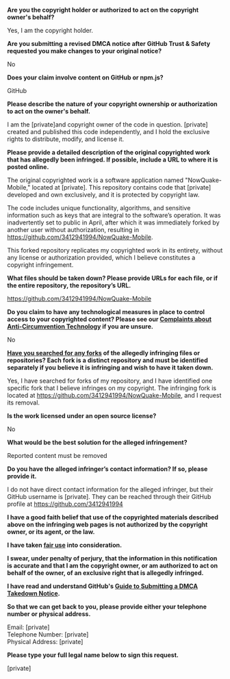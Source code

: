 **Are you the copyright holder or authorized to act on the copyright owner's behalf?**

Yes, I am the copyright holder.

**Are you submitting a revised DMCA notice after GitHub Trust & Safety requested you make changes to your original notice?**

No

**Does your claim involve content on GitHub or npm.js?**

GitHub

**Please describe the nature of your copyright ownership or authorization to act on the owner's behalf.**

I am the [private]and copyright owner of the code in question. [private] created and published this code independently, and I hold the exclusive rights to distribute, modify, and license it.

**Please provide a detailed description of the original copyrighted work that has allegedly been infringed. If possible, include a URL to where it is posted online.**

The original copyrighted work is a software application named "NowQuake-Mobile," located at [private]. This repository contains code that [private] developed and own exclusively, and it is protected by copyright law.

The code includes unique functionality, algorithms, and sensitive information such as keys that are integral to the software’s operation. It was inadvertently set to public in April, after which it was immediately forked by another user without authorization, resulting in https://github.com/3412941994/NowQuake-Mobile.

This forked repository replicates my copyrighted work in its entirety, without any license or authorization provided, which I believe constitutes a copyright infringement.

**What files should be taken down? Please provide URLs for each file, or if the entire repository, the repository’s URL.**

https://github.com/3412941994/NowQuake-Mobile

**Do you claim to have any technological measures in place to control access to your copyrighted content? Please see our <a href="https://docs.github.com/articles/guide-to-submitting-a-dmca-takedown-notice#complaints-about-anti-circumvention-technology">Complaints about Anti-Circumvention Technology</a> if you are unsure.**

No

**<a href="https://docs.github.com/articles/dmca-takedown-policy#b-what-about-forks-or-whats-a-fork">Have you searched for any forks</a> of the allegedly infringing files or repositories? Each fork is a distinct repository and must be identified separately if you believe it is infringing and wish to have it taken down.**

Yes, I have searched for forks of my repository, and I have identified one specific fork that I believe infringes on my copyright. The infringing fork is located at https://github.com/3412941994/NowQuake-Mobile, and I request its removal.

**Is the work licensed under an open source license?**

No

**What would be the best solution for the alleged infringement?**

Reported content must be removed

**Do you have the alleged infringer’s contact information? If so, please provide it.**

I do not have direct contact information for the alleged infringer, but their GitHub username is [private]. They can be reached through their GitHub profile at https://github.com/3412941994

**I have a good faith belief that use of the copyrighted materials described above on the infringing web pages is not authorized by the copyright owner, or its agent, or the law.**

**I have taken <a href="https://www.lumendatabase.org/topics/22">fair use</a> into consideration.**

**I swear, under penalty of perjury, that the information in this notification is accurate and that I am the copyright owner, or am authorized to act on behalf of the owner, of an exclusive right that is allegedly infringed.**

**I have read and understand GitHub's <a href="https://docs.github.com/articles/guide-to-submitting-a-dmca-takedown-notice/">Guide to Submitting a DMCA Takedown Notice</a>.**

**So that we can get back to you, please provide either your telephone number or physical address.**

Email: [private]  
Telephone Number: [private]  
Physical Address: [private]  

**Please type your full legal name below to sign this request.**

[private]  
